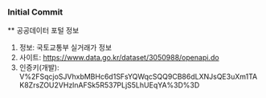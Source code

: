 ### **Initial Commit**

** 공공데이터 포털 정보
1) 정보: 국토교통부 실거래가 정보
2) 사이트: https://www.data.go.kr/dataset/3050988/openapi.do
3) 인증키(개발): V%2FSqcjoSJVhxbMBHc6d1SFsYQWqcSQQ9CB86dLXNJsQE3uXm1TAK8ZrsZOU2VHzlnAFSk5R537PLjS5LhUEqYA%3D%3D
